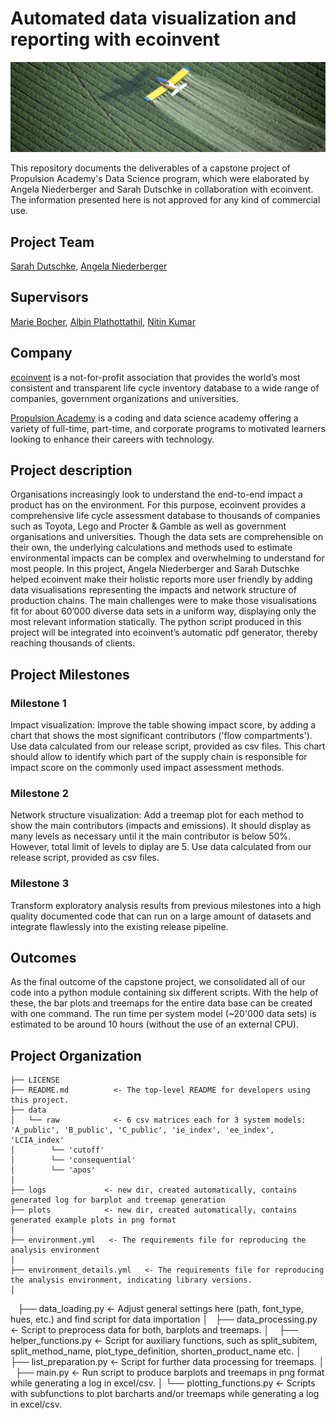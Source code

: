 # Automated data visualization and reporting with ecoinvent

![](fertilizers_slider_3.7_2.jpg)

This repository documents the deliverables of a capstone project of Propulsion Academy's Data Science program, which were elaborated by Angela Niederberger and Sarah Dutschke in collaboration with ecoinvent. The information presented here is not approved for any kind of commercial use.

Project Team
-----------

[Sarah Dutschke](https://www.linkedin.com/in/sarah-dutschke/), 
[Angela Niederberger](https://www.linkedin.com/in/angela-niederberger/)

Supervisors
-----------

[Marie Bocher](linkedin.com/in/marie-bocher-8b6b5562), 
[Albin Plathottathil](https://www.linkedin.com/in/albin-plathottathil/), 
[Nitin Kumar](https://www.linkedin.com/in/drnitinkumar)

Company
-------
[ecoinvent](https://www.ecoinvent.org/) is a not-for-profit association that provides the world’s most consistent and transparent life cycle inventory database to a wide range of companies, government organizations and universities.

[Propulsion Academy](https://propulsion.academy/) is a coding and data science academy offering a variety of full-time, part-time, and corporate programs to motivated learners looking to enhance their careers with technology.

Project description
-------------------
Organisations increasingly look to understand the end-to-end impact a product has on the environment. For this purpose, ecoinvent provides a comprehensive life cycle assessment database to thousands of companies such as Toyota, Lego and Procter & Gamble as well as government organisations and universities. Though the data sets are comprehensible on their own, the underlying calculations and methods used to estimate environmental impacts can be complex and overwhelming to understand for most people. 
In this project, Angela Niederberger and Sarah Dutschke helped ecoinvent make their holistic reports more user friendly by adding data visualisations representing the impacts and network structure of production chains. The main challenges were to make those visualisations fit for about 60’000 diverse data sets in a uniform way, displaying only the most relevant information statically. The python script produced in this project will be integrated into ecoinvent’s automatic pdf generator, thereby reaching thousands of clients.

Project Milestones
-------------------

### Milestone 1
Impact visualization: Improve the table showing impact score, by adding a chart that shows the most significant contributors ('flow compartments'). Use data calculated from our release script, provided as csv files. This chart should allow to identify which part of the supply chain is responsible for impact score on the commonly used impact assessment methods.

### Milestone 2
Network structure visualization: Add a treemap plot for each method to show the main contributors (impacts and emissions). It should display as many levels as necessary until it the main contributor is below 50%. However, total limit of levels to diplay are 5. Use data calculated from our release script, provided as csv files. 

### Milestone 3
Transform exploratory analysis results from previous milestones into a high quality documented code that can run on a large amount of datasets and integrate flawlessly into the existing release pipeline.

Outcomes
---------
As the final outcome of the capstone project, we consolidated all of our code into a python module containing six different scripts. With the help of these, the bar plots and treemaps for the entire data base can be created with one command. The run time per system model (~20'000 data sets) is estimated to be around 10 hours (without the use of an external CPU).

Project Organization
------------

    ├── LICENSE
    ├── README.md          <- The top-level README for developers using this project.
    ├── data
    │   └── raw            <- 6 csv matrices each for 3 system models: 'A_public', 'B_public', 'C_public', 'ie_index', 'ee_index', 'LCIA_index'
    │        └── 'cutoff'
    │        └── 'consequential'
    │        └── 'apos' 
    │
    ├── logs             <- new dir, created automatically, contains generated log for barplot and treemap generation
    ├── plots            <- new dir, created automatically, contains generated example plots in png format
    │
    ├── environment.yml   <- The requirements file for reproducing the analysis environment
    │         
    ├── environment_details.yml   <- The requirements file for reproducing the analysis environment, indicating library versions.
    │
    ├── data_loading.py        <- Adjust general settings here (path, font_type, hues, etc.) and find script for data importation
    │
    ├── data_processing.py        <- Script to preprocess data for both, barplots and treemaps.
    │
    ├── helper_functions.py        <- Script for auxiliary functions, such as split_subitem, split_method_name, plot_type_definition, shorten_product_name etc.
    │
    ├── list_preparation.py        <- Script for further data processing for treemaps.
    │
    ├── main.py        <- Run script to produce barplots and treemaps in png format while generating a log in excel/csv.
    │
    └── plotting_functions.py     <- Scripts with subfunctions to plot barcharts and/or treemaps while generating a log in excel/csv.
    
  

